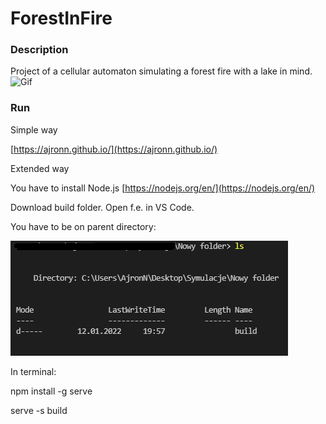 # ForestInFire

### Description

Project of a cellular automaton simulating a forest fire with a lake in mind.
![Gif](fire1.gif)

### Run

Simple way

[https://ajronn.github.io/](https://ajronn.github.io/)

Extended way

You have to install Node.js [https://nodejs.org/en/](https://nodejs.org/en/)

Download build folder. Open f.e. in VS Code.

You have to be on parent directory:

![Screenshot](screenshot.png)

In terminal:

npm install -g serve

serve -s build

